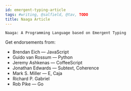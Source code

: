 ```yaml
---
id: emergent-typing-article
tags: #writing, @salfield, @tav, TODO
title: Naaga Article
---
```


`Naaga: A Programming Language based on Emergent Typing`

Get endorsements from:

* Brendan Eich — JavaScript
* Guido van Rossum — Python
* Jeremy Ashkenas — CoffeeScript
* Jonathan Edwards — Subtext, Coherence
* Mark S. Miller — E, Caja
* Richard P. Gabriel
* Rob Pike — Go
